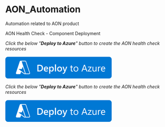 # AON_Automation
Automation related to AON product

AON Health Check - Component Deployment <br>

_Click the below "**Deploy to Azure**" button to create the AON health check resources  <br> <br>_
<a href="https://ms.portal.azure.com/#create/Microsoft.Template/uri/https%3A%2F%2Fststv2package.blob.core.windows.net%2Fartifactsaon%2Fazuredeploy.json" target="_blank">
  <img src="https://raw.githubusercontent.com/Azure/azure-quickstart-templates/master/1-CONTRIBUTION-GUIDE/images/deploytoazure.svg?sanitize=true"/>
</a>

_Click the below "**Deploy to Azure**" button to create the AON health check resources  <br> <br>_
<a href="https://ms.portal.azure.com/#create/Microsoft.Template/uri/https%3A%2F%2Fststv2package.blob.core.windows.net%2Fartifactsaon%2Fazuredeploy.json" target="_blank">
  <img src="https://raw.githubusercontent.com/Azure/azure-quickstart-templates/master/1-CONTRIBUTION-GUIDE/images/deploytoazure.svg?sanitize=true"/>
</a>

